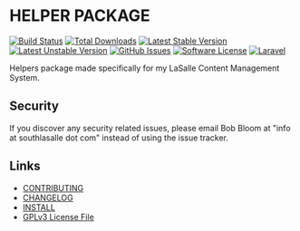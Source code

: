 # HELPER PACKAGE

[![Build Status](https://img.shields.io/travis/lasallecms/lasallecms-l5-helpers-pkg/master.svg?style=flat-square)](https://travis-ci.org/lasallecms/lasallecms-l5-helpers-pkg)
[![Total Downloads](https://img.shields.io/packagist/dt/lasallecms/helpers.svg?style=flat-square)](https://packagist.org/packages/lasallecms/helpers)
[![Latest Stable Version](https://poser.pugx.org/lasallecms/helpers/v/stable.svg)](https://packagist.org/packages/lasallecms/helpers)
[![Latest Unstable Version](https://poser.pugx.org/lasallecms/helpers/v/unstable.svg)](https://packagist.org/packages/lasallecms/helpers)
[![GitHub Issues](https://img.shields.io/github/issues/lasallecms/lasallecms-l5-helpers-pkg.svg)](https://github.com/lasallecms/lasallecms-l5-helpers-pkg/issues)
[![Software License](https://img.shields.io/badge/license-GPLv3-brightgreen.svg?style=flat-square)](LICENSE.md)
[![Laravel](https://img.shields.io/badge/Laravel-v5.1-brightgreen.svg?style=flat-square)](http://laravel.com)


Helpers package made specifically for my LaSalle Content Management System. 


## Security

If you discover any security related issues, please email Bob Bloom at "info at southlasalle dot com" instead of using the issue tracker.


## Links

* [CONTRIBUTING](CONTRIBUTING.md)
* [CHANGELOG](CHANGELOG.md)
* [INSTALL](INSTALL.md)
* [GPLv3 License File](LICENSE.md)



